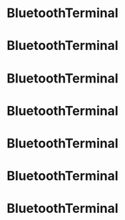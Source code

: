 # BluetoothTerminal
# BluetoothTerminal
# BluetoothTerminal
# BluetoothTerminal
# BluetoothTerminal
# BluetoothTerminal
# BluetoothTerminal
